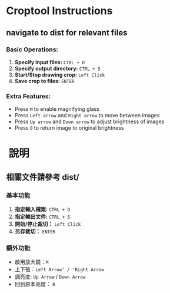 # Croptool Instructions
## navigate to dist for relevant files

### Basic Operations:
1. **Specify input files:** `CTRL + O`
2. **Specify output directory:** `CTRL + S`
3. **Start/Stop drawing crop:** `Left Click`
4. **Save crop to files:** `ENTER`

### Extra Features:
- Press `M` to enable magnifying glass
- Press `Left arrow` and `Right arrow` to move between images
- Press `Up arrow` and `Down arrow` to adjust brightness of images
- Press `0` to return image to original brightness

#  說明
## 相關文件請參考 dist/

### 基本功能

1. **指定輸入檔案:** `CTRL + O`
2. **指定輸出文件:** `CTRL + S`
3. **開始/停止裁切：** `Left Click`
4. **另存裁切：** `ENTER`

### 額外功能
- 啟用放大鏡：`M`
- 上下張：`Left Arrow’ / 'Right Arrow`
- 調亮度: `Up Arrow` / `Down Arrow`
- 回到原本亮度： `0`
   
